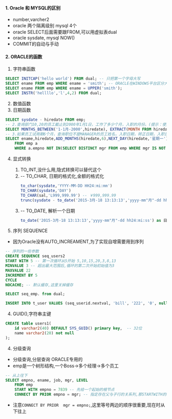 
#### 1. Oracle 和 MYSQL的区别
- number,varcher2
- oracle 两个隔离级别 mysql 4个
- oracle SELECT后面需要跟FROM,可以用虚拟表dual
- oracle sysdate, mysql NOW()
- COMMIT的自动与手动
#### 2. ORACLE的函数
1. 字符串函数
```sql
SELECT INITCAP('hello world') FROM dual; -- 只把第一个字母大写
SELECT ename FROM emp WHERE ename = 'smith'; -- ORACLE在WINDOWS平台区分大小写
SELECT ename FROM emp WHERE ename = UPPER('smith');
SELECT INSTR('hellllo','l',4,2) FROM dual;
```
2. 数值函数
3. 日期函数
```sql
SELECT sysdate - hiredate FROM emp;
-- 2.查询部门10,20的员工截止到2000年1月1日，工作了多少个月，入职的月份。(提示：使用months_between,extract)
SELECT MONTHS_BETWEEN('1-1月-2000',hiredate), EXTRACT(MONTH FROM hiredate)FROM emp WHERE deptno IN(10,20);
-- 3.如果员工试用期6个月，查询职位不是MANAGER的员工姓名，入职日期，转正日期，入职日期后的第一个星期一,入职当月的最后一天日期。（提示：使用add_months,next_day,last_day)
SELECT ename,hiredate,ADD_MONTHS(hiredate,6),NEXT_DAY(hiredate,'星期一') ,LAST_DAY(hiredate) 
    FROM emp a
    WHERE a.empno NOT IN(SELECT DISTINCT mgr FROM emp WHERE mgr IS NOT NULL);
```
4. 显式转换
    1. TO_INT,没什么用,隐式转换可以替代这个
    2. -- TO_CHAR, 日期的格式化,金额的格式化
        ```sql
        to_char(sysdate,'YYYY-MM-DD HH24:mi:mm')
        TO_CHAR(sysdate,'DAY')
        TO_CHAR(sal,'L999,999.99') -- ￥999,999.99
        trunc(sysdate - to_date('2015-3月-18 13:13:13','yyyy-mm"月"-dd hh24:mi:ss')) as 相差的天数
        ```
    3. -- TO_DATE, 解析一个日期
        ```sql
        to_date('2015-3月-18 13:13:13','yyyy-mm"月"-dd hh24:mi:ss') as 日期
        ```

3. 序列 SEQUENCE
- 因为Oracle没有AUTO_INCREAMENT,为了实现自增需要用到序列
```sql
-- 序列的一些参数
CREATE SEQUENCE seq_users2
START WITH 5 -- 第一次循环从5开始 5,10,15,20,3,8,13
MINVALUE 3 -- 超出最大范围后,循环的第二次开始初始值为3
MAXVALUE 22
INCREMENT BY 5
CYCLE
NOCACHE; -- 默认缓存,这里关掉缓存
```

```sql
SELECT seq_emp. from dual;

INSERT INTO t_user VALUES (seq_userid.nextval, 'bill', '222', '0', null, null, null);
```

4. GUID(),字符串主键
```sql
CREATE table users1(
    id varchar2(40) DEFAULT SYS_GUID() primary key,  -- 32位
    name varchar2(20) not null
);
```

4. 分级查询
- 分级查询,分层查询 ORACLE专用的
- emp是一个树形结构,一个Boss->多个经理->多个员工
```sql
-- 从上往下
SELECT empno, ename, job, mgr, LEVEL
    FROM emp
    START WITH empno = 7839 -- 先给一个起始的根节点
    CONNECT BY PRIOR empno = mgr; -- 指定存在父与子行的关系列,那STARTWITH的empno = 其他行的mgr
```
- 注意`CONNECT BY PRIOR  mgr = empno;`,这里等号两边的顺序很重要,现在时从下往上